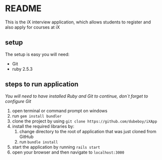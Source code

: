 # README

This is the iX interview application, which allows students to register and also apply for courses at iX

## setup
The setup is easy you will need:
* Git
* ruby 2.5.3 

## steps to run application
_You will need to have installed Ruby and Git to continue, don`t forget to configure Git_

1. open terminal or command prompt on windows 
2. run `gem install bundler`
3. clone the project by using `git clone https://github.com/dubeboy/iXApp`
4. install the required libraries by:   
   1. change directory to the root of application that was just cloned from GitHub
   2. run `bundle install`
5. start the application by running `rails start`
6. open your browser and then navigate to `localhost:3000`
    